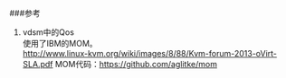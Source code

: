 ###参考
1. vdsm中的Qos  
使用了IBM的MOM。  
http://www.linux-kvm.org/wiki/images/8/88/Kvm-forum-2013-oVirt-SLA.pdf
MOM代码：https://github.com/aglitke/mom
